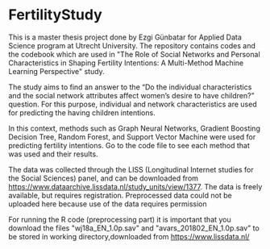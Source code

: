# FertilityStudy
This is a master thesis project done by Ezgi Günbatar for Applied Data Science program at Utrecht University. The repository contains codes and the codebook which are used in "The Role of Social Networks and Personal Characteristics in Shaping Fertility Intentions: A Multi-Method Machine Learning Perspective" study.

The study aims to find an answer to the “Do the individual characteristics and the social network attributes affect women’s desire to have children?” question. For this purpose, individual and network characteristics are used for predicting the having children intentions.

In this context, methods such as Graph Neural Networks, Gradient Boosting Decision Tree, Random Forest, and Support Vector Machine were used for predicting fertility intentions. Go to the code file to see each method that was used and their results.

The data was collected through the LISS (Longitudinal Internet studies for the Social Sciences) panel, and can be downloaded from https://www.dataarchive.lissdata.nl/study_units/view/1377. The data is freely available, but requires registration. Preprocessed data could not be uploaded here because use of the data requires permission

For running the R code (preprocessing part) it is important that you download the files "wj18a_EN_1.0p.sav" and "avars_201802_EN_1.0p.sav" to be stored in working directory,downloaded from https://www.lissdata.nl/
